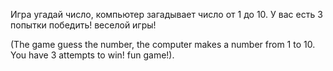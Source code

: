 Игра угадай число, компьютер загадывает число от 1 до 10.  У вас есть 3 попытки победить!
веселой игры!

(The game guess the number, the computer makes a number from 1 to 10. You have 3 attempts to win!
fun game!).
